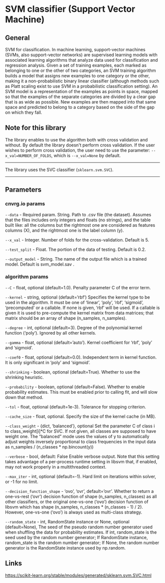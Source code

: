 # SVM classifier (Support Vector Machine)

## General
SVM for classification.
In machine learning, support-vector machines (SVMs, also support-vector networks) are supervised learning models with associated learning algorithms that analyze data used for classification and regression analysis. 
Given a set of training examples, each marked as belonging to one or the other of two categories, an SVM training algorithm builds a model that assigns new examples to one category or the other, making it a non-probabilistic binary linear classifier (although methods such as Platt scaling exist to use SVM in a probabilistic classification setting). 
An SVM model is a representation of the examples as points in space, mapped so that the examples of the separate categories are divided by a clear gap that is as wide as possible. 
New examples are then mapped into that same space and predicted to belong to a category based on the side of the gap on which they fall.

## Note for this library
The library enables to use the algorithm both with cross validation and without. By default the library doesn't perform cross validation. 
If the user wishes to perform cross validation,  the user need to use the parameter: ```--x_val=NUMBER_OF_FOLDS```, 
which is ```--x_val=None``` by default.
*** 
The library uses the SVC classifier (```sklearn.svm.SVC```).
***

## Parameters
### cnvrg.io params
```--data``` - Required param. String. Path to .csv file (the dataset). Assumes that the files includes only integers and floats (no strings), and the table built like: all the columns but the 
rightmost one are considered as features columns (X), and the rightmost one is the label column (y).

```--x_val``` - Integer. Number of folds for the cross-validation. Default is 5.

```--test_split``` - Float. The portion of the data of testing. Default is 0.2.

```--output_model``` - String. The name of the output file which is a trained model. Default is svm_model.sav .

### algorithm params
```--C``` - float, optional (default=1.0). Penalty parameter C of the error term.

```--kernel``` - string, optional (default=’rbf’)
Specifies the kernel type to be used in the algorithm. It must be one of ‘linear’, ‘poly’, ‘rbf’, ‘sigmoid’, ‘precomputed’ or a callable. If none is given, ‘rbf’ will be used. If a callable is given it is used to pre-compute the kernel matrix from data matrices; that matrix should be an array of shape (n_samples, n_samples).

```--degree``` - int, optional (default=3). Degree of the polynomial kernel function (‘poly’). Ignored by all other kernels.

```--gamma``` - float, optional (default=’auto’). Kernel coefficient for ‘rbf’, ‘poly’ and ‘sigmoid’.

```--coef0``` - float, optional (default=0.0). Independent term in kernel function. It is only significant in ‘poly’ and ‘sigmoid’.

```--shrinking``` - boolean, optional (default=True). Whether to use the shrinking heuristic.

```--probability``` - boolean, optional (default=False). Whether to enable probability estimates. This must be enabled prior to calling fit, and will slow down that method.

```--tol``` - float, optional (default=1e-3). Tolerance for stopping criterion.

```--cache_size``` - float, optional. Specify the size of the kernel cache (in MB).

```--class_weight``` - {dict, ‘balanced’}, optional
Set the parameter C of class i to class_weight[i]*C for SVC. If not given, all classes are supposed to have weight one. The “balanced” mode uses the values of y to automatically adjust weights inversely proportional to class frequencies in the input data as n_samples / (n_classes * np.bincount(y))

```--verbose``` - bool, default: False
Enable verbose output. Note that this setting takes advantage of a per-process runtime setting in libsvm that, if enabled, may not work properly in a multithreaded context.

```--max_iter``` - int, optional (default=-1). Hard limit on iterations within solver, or -1 for no limit.

```--decision_function_shape``` - ‘ovo’, ‘ovr’, default=’ovr’. Whether to return a one-vs-rest (‘ovr’) decision function of shape (n_samples, n_classes) as all other classifiers, or the original one-vs-one (‘ovo’) decision function of libsvm which has shape (n_samples, n_classes * (n_classes - 1) / 2). However, one-vs-one (‘ovo’) is always used as multi-class strategy.

```--random_state``` - int, RandomState instance or None, optional (default=None),
The seed of the pseudo random number generator used when shuffling the data for probability estimates. If int, random_state is the seed used by the random number generator; If RandomState instance, random_state is the random number generator; If None, the random number generator is the RandomState instance used by np.random.

## Links
https://scikit-learn.org/stable/modules/generated/sklearn.svm.SVC.html